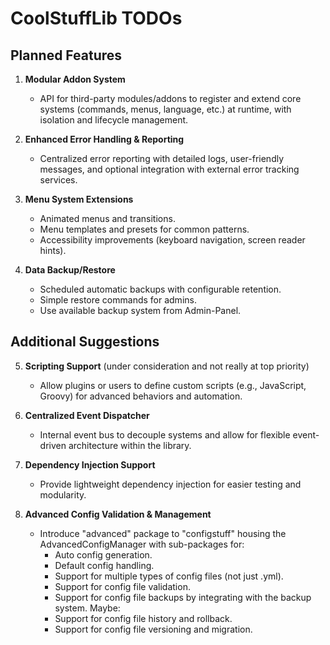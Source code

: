 # CoolStuffLib TODOs

## Planned Features

1. **Modular Addon System**
   - API for third-party modules/addons to register and extend core systems (commands, menus, language, etc.) at runtime, with isolation and lifecycle management.

2. **Enhanced Error Handling & Reporting**
   - Centralized error reporting with detailed logs, user-friendly messages, and optional integration with external error tracking services.

3. **Menu System Extensions**
   - Animated menus and transitions.
   - Menu templates and presets for common patterns.
   - Accessibility improvements (keyboard navigation, screen reader hints).

4. **Data Backup/Restore**
   - Scheduled automatic backups with configurable retention.
   - Simple restore commands for admins.
   - Use available backup system from Admin-Panel.

## Additional Suggestions

5. **Scripting Support** (under consideration and not really at top priority)
   - Allow plugins or users to define custom scripts (e.g., JavaScript, Groovy) for advanced behaviors and automation.

6. **Centralized Event Dispatcher**
   - Internal event bus to decouple systems and allow for flexible event-driven architecture within the library.

7. **Dependency Injection Support**
   - Provide lightweight dependency injection for easier testing and modularity.

8. **Advanced Config Validation & Management**
   - Introduce "advanced" package to "configstuff" housing the AdvancedConfigManager with sub-packages for:
     - Auto config generation.
     - Default config handling.
     - Support for multiple types of config files (not just .yml).
     - Support for config file validation.
     - Support for config file backups by integrating with the backup system.
     Maybe:
     - Support for config file history and rollback.
     - Support for config file versioning and migration.
